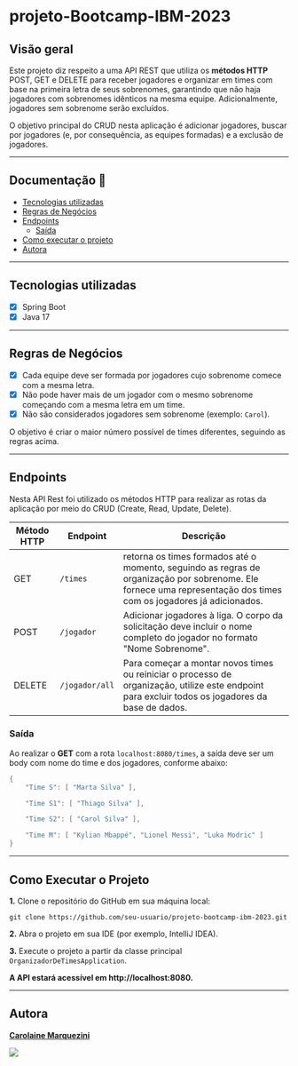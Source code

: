 # projeto-Bootcamp-IBM-2023

## Visão geral

Este projeto diz respeito a uma API REST que utiliza os **métodos HTTP** POST, GET e DELETE para receber jogadores e organizar em times com base na primeira letra de seus sobrenomes, garantindo que não haja jogadores com sobrenomes idênticos na mesma equipe. Adicionalmente, jogadores sem sobrenome serão excluídos.

O objetivo principal do CRUD nesta aplicação é adicionar jogadores, buscar por jogadores (e, por consequência, as equipes formadas) e a exclusão de jogadores.

---

## Documentação 📄

- [Tecnologias utilizadas](#tecnologias-utilizadas)
- [Regras de Negócios](#regras-de-negócios)
- [Endpoints](#endpoints)
  - [Saída](#saída)
- [Como executar o projeto](#como-executar-o-projeto)
- [Autora](#autora)

---
 
## Tecnologias utilizadas
- [x] Spring Boot
- [x] Java 17
---

## Regras de Negócios
- [x] Cada equipe deve ser formada por jogadores cujo sobrenome comece com a mesma letra.
- [x] Não pode haver mais de um jogador com o mesmo sobrenome começando com a mesma letra em um time.
- [x] Não são considerados jogadores sem sobrenome (exemplo: `Carol`).

O objetivo é criar o maior número possível de times diferentes, seguindo as regras acima.

---

## Endpoints

Nesta API Rest foi utilizado os métodos HTTP para realizar as rotas da aplicação por meio do CRUD (Create, Read, Update, Delete).


| Método HTTP | Endpoint               | Descrição                                  | 
| ----------- | -----------------------| -------------------------------------------|
| GET         | `/times`               | retorna os times formados até o momento, seguindo as regras de organização por sobrenome. Ele fornece uma representação dos times com os jogadores já adicionados.      |
| POST        | `/jogador`             | Adicionar jogadores à liga. O corpo da solicitação deve incluir o nome completo do jogador no formato "Nome Sobrenome".                |  
| DELETE      | `/jogador/all`         | Para começar a montar novos times ou reiniciar o processo de organização, utilize este endpoint para excluir todos os jogadores da base de dados.          |

### Saída 

Ao realizar o **GET** com a rota `localhost:8080/times`, a saída deve ser um body com nome do time e dos jogadores, conforme abaixo:              
```java
{
    "Time S": [ "Marta Silva" ],

    "Time S1": [ "Thiago Silva" ],

    "Time S2": [ "Carol Silva" ],

    "Time M": [ "Kylian Mbappé", "Lionel Messi", "Luka Modric" ]
}

```

---

## Como Executar o Projeto
**1.** Clone o repositório do GitHub em sua máquina local:

``` 
git clone https://github.com/seu-usuario/projeto-bootcamp-ibm-2023.git
``` 

**2.** Abra o projeto em sua IDE (por exemplo, IntelliJ IDEA).

**3.** Execute o projeto a partir da classe principal `OrganizadorDeTimesApplication`.

**A API estará acessível em http://localhost:8080.**

---

## Autora

**[Carolaine Marquezini](https://www.linkedin.com/in/carolainemarquezini/)**
      
<a href="https://www.linkedin.com/in/carolainemarquezini" target="_blank"><img src="https://img.shields.io/badge/-LinkedIn-%230077B5?style=for-the-badge&logo=linkedin&logoColor=white" target="_blank"></a>

